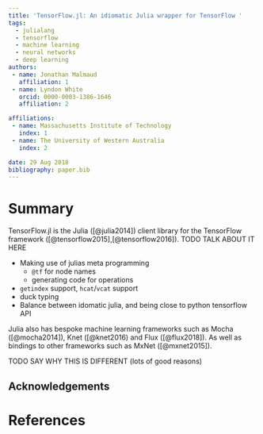 ```yaml
---
title: 'TensorFlow.jl: An idiomatic Julia wrapper for TensorFlow '
tags:
  - julialang
  - tensorflow
  - machine learning
  - neural networks
  - deep learning
authors:
 - name: Jonathan Malmaud
   affiliation: 1
 - name: Lyndon White
   orcid: 0000-0003-1386-1646
   affiliation: 2

affiliations:
 - name: Massachusetts Institute of Technology 
   index: 1
 - name: The University of Western Australia
   index: 2

date: 29 Aug 2018
bibliography: paper.bib
---
```


# Summary
TensorFlow.jl is the Julia ([@julia2014]) client library for the TensorFlow framework ([@tensorflow2015],[@tensorflow2016]).
TODO TALK ABOUT IT HERE

 - Making use of julias meta programming
    - `@tf` for node names
    - generating code for operations
 - `getindex` support, `hcat`/`vcat` support
 - duck typing
 - Balance between idomatic julia, and being close to python tensorflow API

 


Julia also has bespoke machine learning frameworks such as Mocha ([@mocha2014]),  Knet ([@knet2016) and Flux ([@flux2018]).
As well as bindings to other frameworks such as MxNet ([@mxnet2015]).

TODO SAY WHY THIS IS DIFFERENT (lots of good reasons)

## Acknowledgements
 


# References
